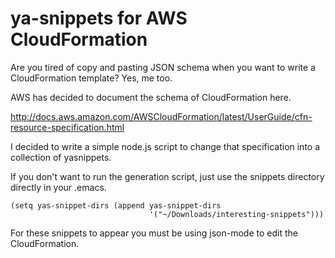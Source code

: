 # ya-snippets for AWS CloudFormation

Are you tired of copy and pasting JSON schema when you want to write a CloudFormation template? Yes, me too.

AWS has decided to document the schema of CloudFormation here.

http://docs.aws.amazon.com/AWSCloudFormation/latest/UserGuide/cfn-resource-specification.html

I decided to write a simple node.js script to change that specification into a collection of yasnippets.

If you don't want to run the generation script, just use the snippets directory directly in your .emacs.

```
(setq yas-snippet-dirs (append yas-snippet-dirs
                               '("~/Downloads/interesting-snippets")))
```

For these snippets to appear you must be using json-mode to edit the CloudFormation.
